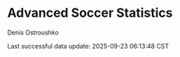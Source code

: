# Advanced Soccer Statistics
Denis Ostroushko

<!-- gfm -->

Last successful data update: 2025-09-23 06:13:48 CST
